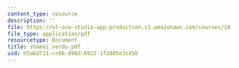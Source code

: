 ```yaml
---
content_type: resource
description: ''
file: https://ol-ocw-studio-app-production.s3.amazonaws.com/courses/18-996-random-matrix-theory-and-its-applications-spring-2004/d5a6d711cc66990d69221f2805e3c458_shamai_verdu.pdf
file_type: application/pdf
resourcetype: Document
title: shamai_verdu.pdf
uid: d5a6d711-cc66-990d-6922-1f2805e3c458
---
```


